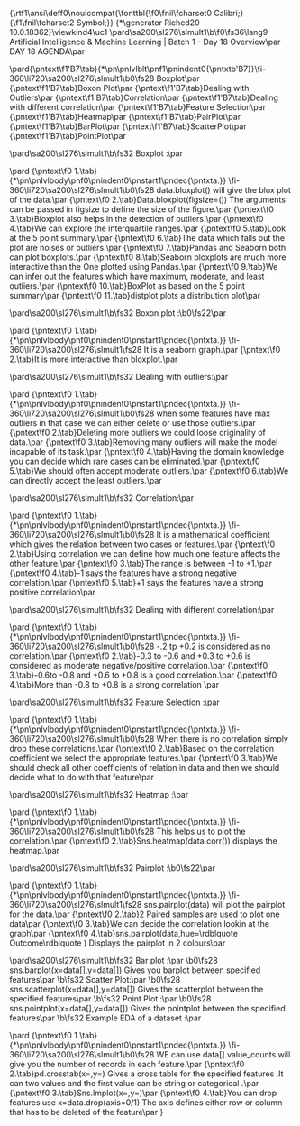 {\rtf1\ansi\deff0\nouicompat{\fonttbl{\f0\fnil\fcharset0 Calibri;}{\f1\fnil\fcharset2 Symbol;}}
{\*\generator Riched20 10.0.18362}\viewkind4\uc1 
\pard\sa200\sl276\slmult1\b\f0\fs36\lang9 Artificial Intelligence & Machine Learning | Batch 1 - Day 18 Overview\par
DAY 18 AGENDA\par

\pard{\pntext\f1\'B7\tab}{\*\pn\pnlvlblt\pnf1\pnindent0{\pntxtb\'B7}}\fi-360\li720\sa200\sl276\slmult1\b0\fs28 Boxplot\par
{\pntext\f1\'B7\tab}Boxon Plot\par
{\pntext\f1\'B7\tab}Dealing with Outliers\par
{\pntext\f1\'B7\tab}Correlation\par
{\pntext\f1\'B7\tab}Dealing with different correlation\par
{\pntext\f1\'B7\tab}Feature Selection\par
{\pntext\f1\'B7\tab}Heatmap\par
{\pntext\f1\'B7\tab}PairPlot\par
{\pntext\f1\'B7\tab}BarPlot\par
{\pntext\f1\'B7\tab}ScatterPlot\par
{\pntext\f1\'B7\tab}PointPlot\par

\pard\sa200\sl276\slmult1\b\fs32 Boxplot :\par

\pard 
{\pntext\f0 1.\tab}{\*\pn\pnlvlbody\pnf0\pnindent0\pnstart1\pndec{\pntxta.}}
\fi-360\li720\sa200\sl276\slmult1\b0\fs28 data.bloxplot() will give the blox plot of the data.\par
{\pntext\f0 2.\tab}Data.bloxplot(figsize=()) The arguments can be passed in figsize to define the size of the figure.\par
{\pntext\f0 3.\tab}Bloxplot also helps in the detection of outliers.\par
{\pntext\f0 4.\tab}We can explore the interquartile ranges.\par
{\pntext\f0 5.\tab}Look at the 5 point summary.\par
{\pntext\f0 6.\tab}The data which falls out the plot are noises or outliers.\par
{\pntext\f0 7.\tab}Pandas and Seaborn both can plot boxplots.\par
{\pntext\f0 8.\tab}Seaborn bloxplots are much more interactive than the One plotted using Pandas.\par
{\pntext\f0 9.\tab}We can infer out the features which have maximum, moderate, and least outliers.\par
{\pntext\f0 10.\tab}BoxPlot as based on the 5 point summary\par
{\pntext\f0 11.\tab}distplot plots a distribution plot\par

\pard\sa200\sl276\slmult1\b\fs32 Boxon plot :\b0\fs22\par

\pard 
{\pntext\f0 1.\tab}{\*\pn\pnlvlbody\pnf0\pnindent0\pnstart1\pndec{\pntxta.}}
\fi-360\li720\sa200\sl276\slmult1\fs28 It is a seaborn graph.\par
{\pntext\f0 2.\tab}It is more interactive than bloxplot.\par

\pard\sa200\sl276\slmult1\b\fs32 Dealing with  outliers:\par

\pard 
{\pntext\f0 1.\tab}{\*\pn\pnlvlbody\pnf0\pnindent0\pnstart1\pndec{\pntxta.}}
\fi-360\li720\sa200\sl276\slmult1\b0\fs28 when some features have max outliers in that case we can either delete or use those outliers.\par
{\pntext\f0 2.\tab}Deleting more outliers we could loose originality of data.\par
{\pntext\f0 3.\tab}Removing many outliers will make the model incapable of its task.\par
{\pntext\f0 4.\tab}Having the domain knowledge you can decide which rare cases can be eliminated.\par
{\pntext\f0 5.\tab}We should often accept moderate outliers.\par
{\pntext\f0 6.\tab}We can directly accept the least outliers.\par

\pard\sa200\sl276\slmult1\b\fs32 Correlation:\par

\pard 
{\pntext\f0 1.\tab}{\*\pn\pnlvlbody\pnf0\pnindent0\pnstart1\pndec{\pntxta.}}
\fi-360\li720\sa200\sl276\slmult1\b0\fs28 It is a mathematical coefficient which gives the relation between two cases or features.\par
{\pntext\f0 2.\tab}Using correlation we can define how much one feature affects the other feature.\par
{\pntext\f0 3.\tab}The range is between -1 to +1.\par
{\pntext\f0 4.\tab}-1 says the features have a strong negative correlation.\par
{\pntext\f0 5.\tab}+1 says the features have a strong positive correlation\par

\pard\sa200\sl276\slmult1\b\fs32 Dealing with different correlation:\par

\pard 
{\pntext\f0 1.\tab}{\*\pn\pnlvlbody\pnf0\pnindent0\pnstart1\pndec{\pntxta.}}
\fi-360\li720\sa200\sl276\slmult1\b0\fs28 -.2 tp +0.2 is considered as no correlation.\par
{\pntext\f0 2.\tab}-0.3 to -0.6 and +0.3 to +0.6 is considered as moderate negative/positive correlation.\par
{\pntext\f0 3.\tab}-0.6to -0.8 and +0.6 to +0.8 is a good correlation.\par
{\pntext\f0 4.\tab}More than -0.8 to +0.8 is a strong correlation \par

\pard\sa200\sl276\slmult1\b\fs32 Feature Selection :\par

\pard 
{\pntext\f0 1.\tab}{\*\pn\pnlvlbody\pnf0\pnindent0\pnstart1\pndec{\pntxta.}}
\fi-360\li720\sa200\sl276\slmult1\b0\fs28 When there is no correlation simply drop these correlations.\par
{\pntext\f0 2.\tab}Based on the correlation coefficient we select the appropriate features.\par
{\pntext\f0 3.\tab}We should check all other coefficients of relation in data and then we should decide what to do with that feature\par

\pard\sa200\sl276\slmult1\b\fs32 Heatmap :\par

\pard 
{\pntext\f0 1.\tab}{\*\pn\pnlvlbody\pnf0\pnindent0\pnstart1\pndec{\pntxta.}}
\fi-360\li720\sa200\sl276\slmult1\b0\fs28 This helps us to plot the correlation.\par
{\pntext\f0 2.\tab}Sns.heatmap(data.corr())  displays the heatmap.\par

\pard\sa200\sl276\slmult1\b\fs32 Pairplot :\b0\fs22\par

\pard 
{\pntext\f0 1.\tab}{\*\pn\pnlvlbody\pnf0\pnindent0\pnstart1\pndec{\pntxta.}}
\fi-360\li720\sa200\sl276\slmult1\fs28 sns.pairplot(data) will plot the pairplot for the data.\par
{\pntext\f0 2.\tab}2 Paired samples are used to plot one data\par
{\pntext\f0 3.\tab}We can decide the correlation lookin at the graph\par
{\pntext\f0 4.\tab}sns.pairplot(data,hue=\rdblquote Outcome\rdblquote ) Displays the pairplot in 2 colours\par

\pard\sa200\sl276\slmult1\b\fs32 Bar plot :\par
\b0\fs28 sns.barplot(x=data[],y=data[]) Gives you barplot between specified features\par
\b\fs32 Scatter Plot:\par
\b0\fs28 sns.scatterplot(x=data[],y=data[]) Gives the scatterplot between the specified features\par
\b\fs32 Point Plot :\par
\b0\fs28 sns.pointplot(x=data[],y=data[]) Gives the pointplot between the specified features\par
\b\fs32 Example EDA of a dataset :\par

\pard 
{\pntext\f0 1.\tab}{\*\pn\pnlvlbody\pnf0\pnindent0\pnstart1\pndec{\pntxta.}}
\fi-360\li720\sa200\sl276\slmult1\b0\fs28 WE can use data[].value_counts will give you the number of records in each feature.\par
{\pntext\f0 2.\tab}pd.crosstab(x=,y=) Gives a cross table for the specified features .It can two values and the first value can be string or categorical .\par
{\pntext\f0 3.\tab}Sns.lmplot(x=,y=)\par
{\pntext\f0 4.\tab}You can drop features use x=data.drop(axis=0/1) The axis defines either row or column that has to be deleted of the feature\par
}
